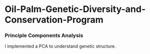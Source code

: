 # Oil-Palm-Genetic-Diversity-and-Conservation-Program



### Principle Components Analysis
I implemented a PCA to understand genetic structure.


